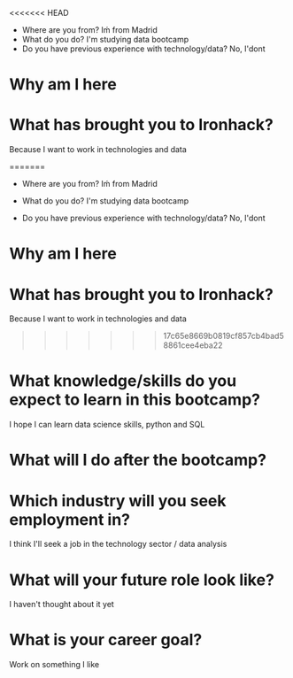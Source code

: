 <<<<<<< HEAD
* Where are you from?
Iḿ from Madrid  
* What do you do?
I'm studying data bootcamp
* Do you have previous experience with technology/data?
No, I'dont 

# Why am I here

# What has brought you to Ironhack?
Because I want to work in technologies and data

=======

* Where are you from?
Iḿ from Madrid


* What do you do?
I'm studying data bootcamp
* Do you have previous experience with technology/data?
No, I'dont 

# Why am I here

# What has brought you to Ironhack?
Because I want to work in technologies and data

>>>>>>> 17c65e8669b0819cf857cb4bad58861cee4eba22
# What knowledge/skills do you expect to learn in this bootcamp?
I hope I can learn data science skills, python and SQL

# What will I do after the bootcamp?

# Which industry will you seek employment in?
I think I'll seek a job in the technology sector / data analysis

# What will your future role look like?
I haven't thought about it yet

# What is your career goal?
Work on something I like